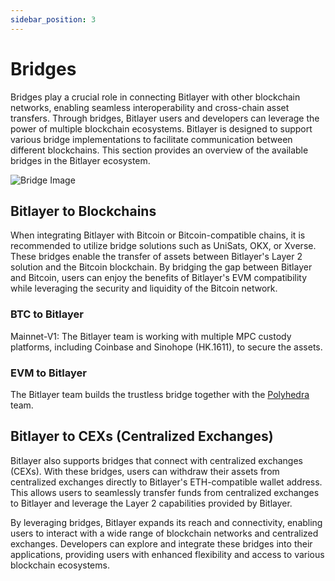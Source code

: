 ```yaml
---
sidebar_position: 3
---
```


# Bridges

Bridges play a crucial role in connecting Bitlayer with other blockchain networks, enabling seamless interoperability and cross-chain asset transfers. Through bridges, Bitlayer users and developers can leverage the power of multiple blockchain ecosystems. Bitlayer is designed to support various bridge implementations to facilitate communication between different blockchains. This section provides an overview of the available bridges in the Bitlayer ecosystem.

![Bridge Image](/img/BitlayerNetwork/bridge.png)

## Bitlayer to Blockchains

When integrating Bitlayer with Bitcoin or Bitcoin-compatible chains, it is recommended to utilize bridge solutions such as UniSats, OKX, or Xverse. These bridges enable the transfer of assets between Bitlayer's Layer 2 solution and the Bitcoin blockchain. By bridging the gap between Bitlayer and Bitcoin, users can enjoy the benefits of Bitlayer's EVM compatibility while leveraging the security and liquidity of the Bitcoin network.

### BTC to Bitlayer

Mainnet-V1: The Bitlayer team is working with multiple MPC custody platforms, including Coinbase and Sinohope (HK.1611), to secure the assets.

### EVM to Bitlayer

The Bitlayer team builds the trustless bridge together with the [Polyhedra](https://x.com/PolyhedraZK) team.

## Bitlayer to CEXs (Centralized Exchanges)

Bitlayer also supports bridges that connect with centralized exchanges (CEXs). With these bridges, users can withdraw their assets from centralized exchanges directly to Bitlayer's ETH-compatible wallet address. This allows users to seamlessly transfer funds from centralized exchanges to Bitlayer and leverage the Layer 2 capabilities provided by Bitlayer.

By leveraging bridges, Bitlayer expands its reach and connectivity, enabling users to interact with a wide range of blockchain networks and centralized exchanges. Developers can explore and integrate these bridges into their applications, providing users with enhanced flexibility and access to various blockchain ecosystems.
